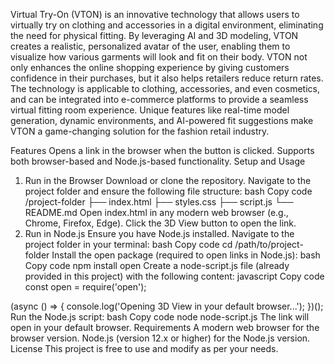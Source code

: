 Virtual Try-On (VTON) is an innovative technology that allows users to virtually try on clothing and accessories in a digital environment, eliminating the need for physical fitting. By leveraging AI and 3D modeling, VTON creates a realistic, personalized avatar of the user, enabling them to visualize how various garments will look and fit on their body.
VTON not only enhances the online shopping experience by giving customers confidence in their purchases, but it also helps retailers reduce return rates. The technology is applicable to clothing, accessories, and even cosmetics, and can be integrated into e-commerce platforms to provide a seamless virtual fitting room experience. Unique features like real-time model generation, dynamic environments, and AI-powered fit suggestions make VTON a game-changing solution for the fashion retail industry.



Features
Opens a link in the browser when the button is clicked.
Supports both browser-based and Node.js-based functionality.
Setup and Usage
1. Run in the Browser
Download or clone the repository.
Navigate to the project folder and ensure the following file structure:
bash
Copy code
/project-folder
├── index.html
├── styles.css
├── script.js
└── README.md
Open index.html in any modern web browser (e.g., Chrome, Firefox, Edge).
Click the 3D View button to open the link.
3. Run in Node.js
Ensure you have Node.js installed.
Navigate to the project folder in your terminal:
bash
Copy code
cd /path/to/project-folder
Install the open package (required to open links in Node.js):
bash
Copy code
npm install open
Create a node-script.js file (already provided in this project) with the following content:
javascript
Copy code
const open = require('open');

(async () => {
    console.log('Opening 3D View in your default browser...');
})();
Run the Node.js script:
bash
Copy code
node node-script.js
The link will open in your default browser.
Requirements
A modern web browser for the browser version.
Node.js (version 12.x or higher) for the Node.js version.
License
This project is free to use and modify as per your needs.

